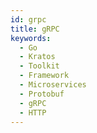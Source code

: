 ```yaml
---
id: grpc
title: gRPC
keywords:
  - Go
  - Kratos
  - Toolkit
  - Framework
  - Microservices
  - Protobuf
  - gRPC
  - HTTP
---
```




